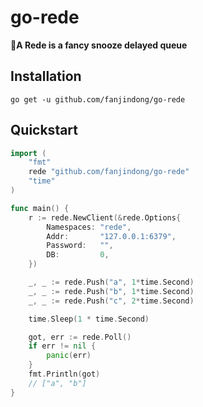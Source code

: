 # go-rede

:rocket:**A Rede is a fancy snooze delayed queue**


## Installation
```shell script
go get -u github.com/fanjindong/go-rede
```


## Quickstart

```go
import (
	"fmt"
	rede "github.com/fanjindong/go-rede"
	"time"
)

func main() {
	r := rede.NewClient(&rede.Options{
		Namespaces: "rede",
		Addr:       "127.0.0.1:6379",
		Password:   "",
		DB:         0,
	})

	_, _ := rede.Push("a", 1*time.Second)
	_, _ := rede.Push("b", 1*time.Second)
	_, _ := rede.Push("c", 2*time.Second)

	time.Sleep(1 * time.Second)

	got, err := rede.Poll()
	if err != nil {
		panic(err)
	}
	fmt.Println(got)
	// ["a", "b"]
}
```
